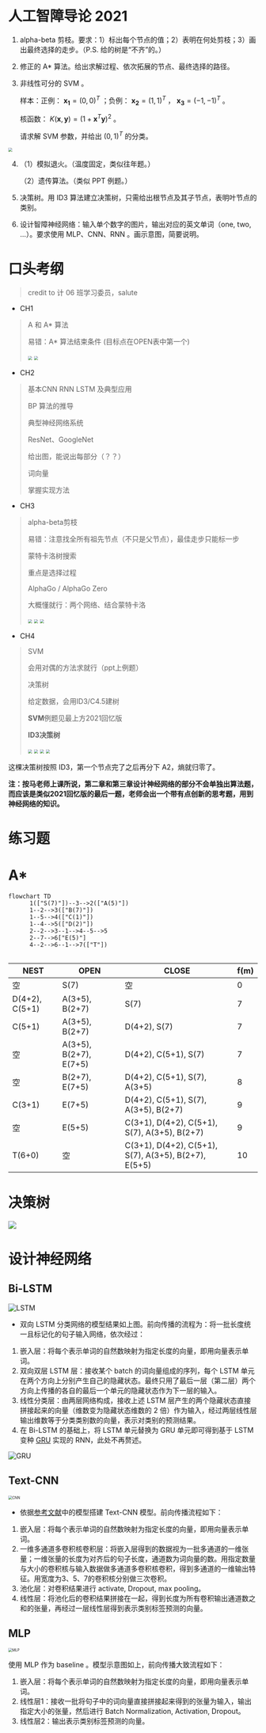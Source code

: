 # 人工智障导论 2021

1. alpha-beta 剪枝。要求：1）标出每个节点的值；2）表明在何处剪枝；3）画出最终选择的走步。（P.S. 给的树是“不齐”的。）

2. 修正的 A\* 算法。给出求解过程、依次拓展的节点、最终选择的路径。

3. 非线性可分的 SVM 。

    样本：正例： $\boldsymbol{x_1}=(0, 0)^T$ ；负例： $\boldsymbol{x_2}=(1, 1)^T$ ， $\boldsymbol{x_3}=(-1, -1)^T$ 。

    核函数： $K(\boldsymbol{x}, \boldsymbol{y}) = (1 + \boldsymbol{x}^T \boldsymbol{y})^2$ 。

    请求解 SVM 参数，并给出 $(0, 1)^T$ 的分类。

<img src="./pic/exam/answer 1.jpg" style="zoom:50%;" />

4. （1）模拟退火。（温度固定，类似往年题。）

    （2）遗传算法。（类似 PPT 例题。）

5. 决策树。用 ID3 算法建立决策树，只需给出根节点及其子节点，表明叶节点的类别。

6. 设计智障神经网络：输入单个数字的图片，输出对应的英文单词（one, two, ...）。要求使用 MLP、CNN、RNN 。画示意图，简要说明。

# 口头考纲

> credit to 计 06 班学习委员，salute

- CH1

> A 和 A* 算法
>
> 易错：A* 算法结束条件 (目标点在OPEN表中第一个)
>
> <img src="./pic/exam/1-1.PNG" style="zoom:50%;" />
>
> <img src="./pic/exam/1-2.PNG" style="zoom:50%;"/>

- CH2

> 基本CNN RNN LSTM 及典型应用
>
> BP 算法的推导
>
> 典型神经网络系统
>
> ResNet、GoogleNet
>
> 给出图，能说出每部分（？？）
>
> 词向量
>
> 掌握实现方法



- CH3

>  alpha-beta剪枝
>
>  易错：注意找全所有祖先节点（不只是父节点），最佳走步只能标一步
>
>  蒙特卡洛树搜索
>
>  重点是选择过程
>
>  AlphaGo / AlphaGo Zero
>
>  大概懂就行：两个网络、结合蒙特卡洛
>
>  <img src="./pic/exam/3-1.png" style="zoom:50%;"/>
>
>  <img src="./pic/exam/3-2.png" style="zoom:50%;"/>
>
>  <img src="./pic/exam/3-3.PNG" style="zoom:50%;"/>

- CH4

>  SVM
>
>  会用对偶的方法求就行（ppt上例题）
>
>  决策树
>
>  给定数据，会用ID3/C4.5建树
>
>  **SVM**例题见最上方2021回忆版
>
>  **ID3决策树**
>
>  <img src="./pic/exam/4-1.PNG" style="zoom:50%;"/>
>
>  <img src="./pic/exam/4-2.png" style="zoom:50%;"/>
>
>  <img src="./pic/exam/4-3.png" style="zoom:50%;"/>
>
>  <img src="./pic/exam/4-4.png" style="zoom:50%;"/>



这棵决策树按照 ID3，第一个节点完了之后再分下 A2，熵就归零了。

**注：按马老师上课所说，第二章和第三章设计神经网络的部分不会单独出算法题，而应该是类似2021回忆版的最后一题，老师会出一个带有点创新的思考题，用到神经网络的知识。**

# 练习题

# A*

```mermaid
flowchart TD
      1(["S(7)"])--3-->2(["A(5)"])
      1--2-->3(["B(7)"])
      1--5-->4(["C(1)"])
      1--4-->5(["D(2)"])
      2--2-->3--1-->4--5-->5
      2--7-->6["E(5)"]
      4--2-->6--1-->7(["T"])
      
```

| NEST           | OPEN                   | CLOSE                                                | f(m) |
| -------------- | ---------------------- | ---------------------------------------------------- | ---- |
| 空             | S(7)                   | 空                                                   | 0    |
| D(4+2), C(5+1) | A(3+5), B(2+7)         | S(7)                                                 | 7    |
| C(5+1)         | A(3+5), B(2+7)         | D(4+2), S(7)                                         | 7    |
| 空             | A(3+5), B(2+7), E(7+5) | D(4+2), C(5+1), S(7)                                 | 7    |
| 空             | B(2+7), E(7+5)         | D(4+2), C(5+1), S(7), A(3+5)                         | 8    |
| C(3+1)         | E(7+5)                 | D(4+2), C(5+1), S(7), A(3+5), B(2+7)                 | 9    |
| 空             | E(5+5)                 | C(3+1), D(4+2), C(5+1), S(7), A(3+5), B(2+7)         | 9    |
| T(6+0)         | 空                     | C(3+1), D(4+2), C(5+1), S(7), A(3+5), B(2+7), E(5+5) | 10   |

# 决策树

![](./pic/exam/decision.jpg)

# 设计神经网络

## Bi-LSTM

![LSTM](https://image.jiqizhixin.com/uploads/editor/df55a9f8-422e-4252-a768-9cf4f49bbb56/1540354954203.png)

- 双向 LSTM 分类网络的模型结果如上图。前向传播的流程为：将一批长度统一且标记化的句子输入网络，依次经过：

1. 嵌入层：将每个表示单词的自然数映射为指定长度的向量，即用向量表示单词。
2. 双向双层 LSTM 层：接收某个 batch 的词向量组成的序列，每个 LSTM 单元在两个方向上分别产生自己的隐藏状态。最终只用了最后一层（第二层）两个方向上传播的各自的最后一个单元的隐藏状态作为下一层的输入。
3. 线性分类层：由两层网络构成，接收上述 LSTM 层产生的两个隐藏状态直接拼接起来的向量（维数变为隐藏状态维数的 2 倍）作为输入，经过两层线性层输出维数等于分类类别数的向量，表示对类别的预测结果。
4. 在 Bi-LSTM 的基础上，将 LSTM 单元替换为 GRU 单元即可得到基于 LSTM 变种 [GRU](https://towardsdatascience.com/understanding-gru-networks-2ef37df6c9be) 实现的 RNN，此处不再赘述。

![GRU](https://zhaochenyang20.github.io/pic/lecture/2022_spring/IAI/GRU.svg)

## Text-CNN

<img src="https://zhaochenyang20.github.io/pic/lecture/2022_spring/IAI/CNN.jpg" alt="CNN" style="zoom:50%;" />

- 依据[参考文献](https://arxiv.org/abs/1408.5882)中的模型搭建 Text-CNN 模型。前向传播流程如下：

1. 嵌入层：将每个表示单词的自然数映射为指定长度的向量，即用向量表示单词。
2. 一维多通道多卷积核卷积层：将嵌入层得到的数据视为一批多通道的一维张量；一维张量的长度为对齐后的句子长度，通道数为词向量的数。用指定数量与大小的卷积核与输入数据做多通道多卷积核卷积，得到多通道的一维输出特征。用宽度为3、5、7的卷积核分别做三次卷积。
3. 池化层：对卷积结果进行 activate, Dropout, max pooling。
4. 线性层：将池化后的卷积结果拼接在一起，得到长度为所有卷积输出通道数之和的张量，再经过一层线性层得到表示类别标签预测的向量。

## MLP

<img src="https://zhaochenyang20.github.io/pic/lecture/2022_spring/IAI/MLP.jpg" alt="MLP" style="zoom:50%;" />

使用 MLP 作为 baseline 。模型示意图如上，前向传播大致流程如下：

1. 嵌入层：将每个表示单词的自然数映射为指定长度的向量，即用向量表示单词。
2. 线性层1：接收一批将句子中的词向量直接拼接起来得到的张量为输入，输出指定大小的张量，然后进行 Batch Normalization, Activation, Dropout。
3. 线性层2：输出表示类别标签预测的向量。

